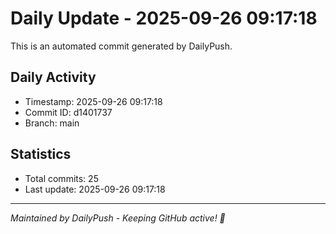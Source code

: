 # Daily Update - 2025-09-26 09:17:18

This is an automated commit generated by DailyPush.

## Daily Activity
- Timestamp: 2025-09-26 09:17:18
- Commit ID: d1401737
- Branch: main

## Statistics
- Total commits: 25
- Last update: 2025-09-26 09:17:18

---
*Maintained by DailyPush - Keeping GitHub active! 🚀*
